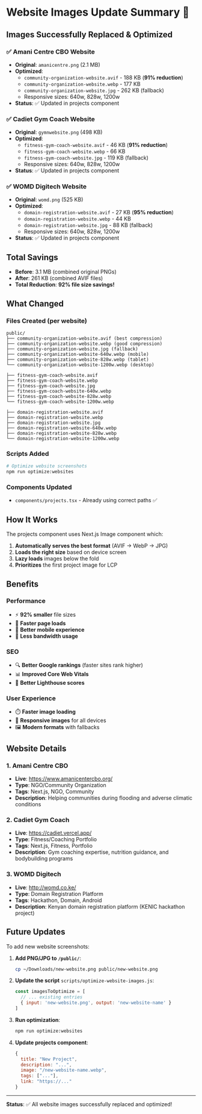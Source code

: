 # Website Images Update Summary 🎨

## Images Successfully Replaced & Optimized

### ✅ Amani Centre CBO Website
- **Original**: `amanicentre.png` (2.1 MB)
- **Optimized**: 
  - `community-organization-website.avif` - 188 KB (**91% reduction**)
  - `community-organization-website.webp` - 177 KB
  - `community-organization-website.jpg` - 262 KB (fallback)
  - Responsive sizes: 640w, 828w, 1200w
- **Status**: ✅ Updated in projects component

### ✅ Cadiet Gym Coach Website  
- **Original**: `gymnwebsite.png` (498 KB)
- **Optimized**:
  - `fitness-gym-coach-website.avif` - 46 KB (**91% reduction**)
  - `fitness-gym-coach-website.webp` - 66 KB
  - `fitness-gym-coach-website.jpg` - 119 KB (fallback)
  - Responsive sizes: 640w, 828w, 1200w
- **Status**: ✅ Updated in projects component

### ✅ WOMD Digitech Website
- **Original**: `womd.png` (525 KB)
- **Optimized**:
  - `domain-registration-website.avif` - 27 KB (**95% reduction**)
  - `domain-registration-website.webp` - 44 KB
  - `domain-registration-website.jpg` - 88 KB (fallback)
  - Responsive sizes: 640w, 828w, 1200w
- **Status**: ✅ Updated in projects component

## Total Savings
- **Before**: 3.1 MB (combined original PNGs)
- **After**: 261 KB (combined AVIF files)
- **Total Reduction**: **92% file size savings!**

## What Changed

### Files Created (per website)
```
public/
├── community-organization-website.avif (best compression)
├── community-organization-website.webp (good compression)
├── community-organization-website.jpg (fallback)
├── community-organization-website-640w.webp (mobile)
├── community-organization-website-828w.webp (tablet)
└── community-organization-website-1200w.webp (desktop)

├── fitness-gym-coach-website.avif
├── fitness-gym-coach-website.webp
├── fitness-gym-coach-website.jpg
├── fitness-gym-coach-website-640w.webp
├── fitness-gym-coach-website-828w.webp
└── fitness-gym-coach-website-1200w.webp

├── domain-registration-website.avif
├── domain-registration-website.webp
├── domain-registration-website.jpg
├── domain-registration-website-640w.webp
├── domain-registration-website-828w.webp
└── domain-registration-website-1200w.webp
```

### Scripts Added
```bash
# Optimize website screenshots
npm run optimize:websites
```

### Components Updated
- `components/projects.tsx` - Already using correct paths ✅

## How It Works

The projects component uses Next.js Image component which:
1. **Automatically serves the best format** (AVIF → WebP → JPG)
2. **Loads the right size** based on device screen
3. **Lazy loads** images below the fold
4. **Prioritizes** the first project image for LCP

## Benefits

### Performance
- ⚡ **92% smaller** file sizes
- 🚀 **Faster page loads** 
- 📱 **Better mobile experience**
- 💾 **Less bandwidth usage**

### SEO
- 🔍 **Better Google rankings** (faster sites rank higher)
- 📊 **Improved Core Web Vitals**
- 🎯 **Better Lighthouse scores**

### User Experience
- ⏱️ **Faster image loading**
- 📱 **Responsive images** for all devices
- 🖼️ **Modern formats** with fallbacks

## Website Details

### 1. Amani Centre CBO
- **Live**: https://www.amanicentercbo.org/
- **Type**: NGO/Community Organization
- **Tags**: Next.js, NGO, Community
- **Description**: Helping communities during flooding and adverse climatic conditions

### 2. Cadiet Gym Coach
- **Live**: https://cadiet.vercel.app/
- **Type**: Fitness/Coaching Portfolio
- **Tags**: Next.js, Fitness, Portfolio
- **Description**: Gym coaching expertise, nutrition guidance, and bodybuilding programs

### 3. WOMD Digitech
- **Live**: http://womd.co.ke/
- **Type**: Domain Registration Platform
- **Tags**: Hackathon, Domain, Android
- **Description**: Kenyan domain registration platform (KENIC hackathon project)

## Future Updates

To add new website screenshots:

1. **Add PNG/JPG to `/public/`**:
   ```bash
   cp ~/Downloads/new-website.png public/new-website.png
   ```

2. **Update the script** `scripts/optimize-website-images.js`:
   ```javascript
   const imagesToOptimize = [
     // ... existing entries
     { input: 'new-website.png', output: 'new-website-name' }
   ]
   ```

3. **Run optimization**:
   ```bash
   npm run optimize:websites
   ```

4. **Update projects component**:
   ```javascript
   {
     title: "New Project",
     description: "...",
     image: "/new-website-name.webp",
     tags: ["..."],
     link: "https://..."
   }
   ```

---

**Status**: ✅ All website images successfully replaced and optimized!
